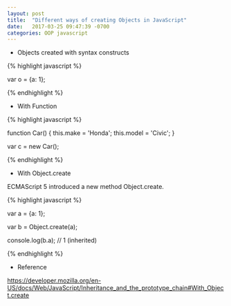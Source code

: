 ```yaml
---
layout: post
title:  "Different ways of creating Objects in JavaScript"
date:   2017-03-25 09:47:39 -0700
categories: OOP javascript
---
```


- Objects created with syntax constructs

{% highlight javascript %}

var o = {a: 1};

{% endhighlight %}

- With Function

{% highlight javascript %}

function Car() {
    this.make = 'Honda';
    this.model = 'Civic';
}

var c = new Car();

{% endhighlight %}

- With Object.create

ECMAScript 5 introduced a new method Object.create.

{% highlight javascript %}

var a = {a: 1};

var b = Object.create(a);

console.log(b.a); // 1 (inherited)

{% endhighlight %}

- Reference

https://developer.mozilla.org/en-US/docs/Web/JavaScript/Inheritance_and_the_prototype_chain#With_Object.create
